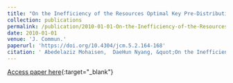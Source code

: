 ```yaml
---
title: "On the Inefficiency of the Resources Optimal Key Pre-Distribution Scheme for Wireless Sensor Network"
collection: publications
permalink: /publication/2010-01-01-On-the-Inefficiency-of-the-Resources-Optimal-Key-Pre-Distribution-Scheme-for-Wireless-Sensor-Network
date: 2010-01-01
venue: 'J. Commun.'
paperurl: 'https://doi.org/10.4304/jcm.5.2.164-168'
citation: ' Abedelaziz Mohaisen,  DaeHun Nyang, &quot;On the Inefficiency of the Resources Optimal Key Pre-Distribution Scheme for Wireless Sensor Network.&quot; J. Commun., 2010.'
---
```

[Access paper here](https://doi.org/10.4304/jcm.5.2.164-168){:target="_blank"}
